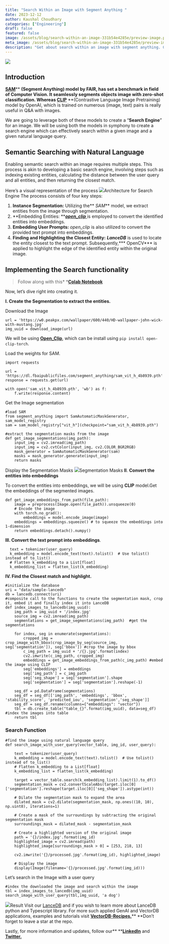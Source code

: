 ```yaml
---
title: "Search Within an Image with Segment Anything "
date: 2023-12-12
author: Kaushal Choudhary
categories: ["Engineering"]
draft: false
featured: false
image: /assets/blog/search-within-an-image-331b54e4285e/preview-image.png
meta_image: /assets/blog/search-within-an-image-331b54e4285e/preview-image.png
description: "Get about search within an image with segment anything. Get practical steps, examples, and best practices you can use now."
---
```


![](https://miro.medium.com/v2/resize:fit:1400/1*xPo7B0KrVUBKcmDNHJ_n0Q.png)

## Introduction

[**SAM**](https://github.com/facebookresearch/segment-anything)** **(Segment Anything) model by FAIR, has set a benchmark in field of Computer Vision. It seamlessly segments objects image with zero-shot classification. Whereas [**CLIP**](https://github.com/openai/CLIP)** **(Contrastive Language Image Pretraining) model by OpenAI, which is trained on numerous (image, text) pairs is really useful in Q&A with images.

We are going to leverage both of these models to create a “**Search Engine**” for an image. We will be using both the models in symphony to create a search engine which can effectively search within a given image and a given natural language query.

## Semantic Searching with Natural Language

Enabling semantic search within an image requires multiple steps. This process is akin to developing a basic search engine, involving steps such as indexing existing entities, calculating the distance between the user query and all entities, and then returning the closest match.

Here’s a visual representation of the process
![](https://miro.medium.com/v2/resize:fit:2000/1*32siuOjQamsOWzxmH1ZxDg.png)Architecture for Search Engine
The process consists of four key steps:

1. **Instance Segmentation:** Utilizing the** *SAM*** model, we extract entities from the image through segmentation.
2. **Embedding Entities: **[***open_clip*** ](https://github.com/mlfoundations/open_clip)is employed to convert the identified entities into embeddings.
3. **Embedding User Prompts:** *open_clip* is also utilized to convert the provided text prompt into embeddings.
4. **Finding and Highlighting the Closest Entity:** ***LanceDB*** is used to locate the entity closest to the text prompt. Subsequently,*** OpenCV*** is applied to highlight the edge of the identified entity within the original image.

## Implementing the Search functionality

> Follow along with this* *[**Colab Notebook**](https://colab.research.google.com/github/lancedb/vectordb-recipes/blob/main/examples/search-within-images-with-sam-and-clip/main.ipynb)

Now, let’s dive right into creating it.

**I. Create the Segmentation to extract the entities.**

Download the Image

    url = 'https://w0.peakpx.com/wallpaper/600/440/HD-wallpaper-john-wick-with-mustang.jpg'
    img_uuid = download_image(url)

We will be using [**Open_Clip**](https://github.com/mlfoundations/open_clip), which can be install using `pip install open-clip-torch`.

Load the weights for SAM.

    import requests

    url = 'https://dl.fbaipublicfiles.com/segment_anything/sam_vit_h_4b8939.pth'
    response = requests.get(url)

    with open('sam_vit_h_4b8939.pth', 'wb') as f:
        f.write(response.content)

Get the Image segmentation

    #load SAM
    from segment_anything import SamAutomaticMaskGenerator, sam_model_registry
    sam = sam_model_registry["vit_h"](checkpoint="sam_vit_h_4b8939.pth")

    #extract the segmentation masks from the image
    def get_image_segmentations(img_path):
        input_img = cv2.imread(img_path)
        input_img = cv2.cvtColor(input_img, cv2.COLOR_BGR2RGB)
        mask_generator = SamAutomaticMaskGenerator(sam)
        masks = mask_generator.generate(input_img)
        return masks

Display the Segmentation Masks
![](https://miro.medium.com/v2/resize:fit:1400/1*P-c2e5YZk2Z_AUnmyMsnfw.png)Segmentation Masks
**II**. **Convert the entities into embeddings**

To convert the entities into embeddings, we will be using **CLIP** model.Get the embeddings of the segmented images.

    def get_image_embeddings_from_path(file_path):
        image = preprocess(Image.open(file_path)).unsqueeze(0)
        # Encode the image
        with torch.no_grad():
            embeddings = model.encode_image(image)
        embeddings = embeddings.squeeze() # to squeeze the embeddings into 1-dimension
        return embeddings.detach().numpy()

**III. Convert the text prompt into embeddings**.

      text = tokenizer(user_query)
      k_embedding = model.encode_text(text).tolist()  # Use tolist() instead of to_list()
      # Flatten k_embedding to a List[float]
      k_embedding_list = flatten_list(k_embedding)

**IV. Find the Closest match and highlight.**

    #initialize the database
    uri = "data/sample-lancedb"
    db = lancedb.connect(uri)
    #composite call to the functions to create the segmentation mask, crop it, embed it and finally index it into LanceDB
    def index_images_to_lancedb(img_uuid):
        img_path = img_uuid + '/index.jpg'
        source_img = cv2.imread(img_path)
        segmentations = get_image_segmentations(img_path)  #get the segmentations

        for index, seg in enumerate(segmentations):
            cropped_img = crop_image_with_bbox(crop_image_by_seg(source_img, seg['segmentation']), seg['bbox']) #crop the image by bbox
            c_img_path = img_uuid + '/{}.jpg'.format(index)
            cv2.imwrite(c_img_path, cropped_img)
            embeddings = get_image_embeddings_from_path(c_img_path) #embed the image using CLIP
            seg['embeddings'] = embeddings
            seg['img_path'] = c_img_path
            seg['seg_shape'] = seg['segmentation'].shape
            seg['segmentation'] = seg['segmentation'].reshape(-1)

        seg_df = pd.DataFrame(segmentations)
        seg_df = seg_df[['img_path', 'embeddings', 'bbox', 'stability_score', 'predicted_iou', 'segmentation','seg_shape']]
        seg_df = seg_df.rename(columns={"embeddings": "vector"})
        tbl = db.create_table("table_{}".format(img_uuid), data=seg_df) #index the images into table
        return tbl

### Search Function

    #find the image using natural language query
    def search_image_with_user_query(vector_table, img_id, user_query):

        text = tokenizer(user_query)
        k_embedding = model.encode_text(text).tolist()  # Use tolist() instead of to_list()
        # Flatten k_embedding to a List[float]
        k_embedding_list = flatten_list(k_embedding)

        target = vector_table.search(k_embedding_list).limit(1).to_df()
        segmentation_mask = cv2.convertScaleAbs(target.iloc[0]['segmentation'].reshape(target.iloc[0]['seg_shape']).astype(int))

        # Dilate the segmentation mask to expand the area
        dilated_mask = cv2.dilate(segmentation_mask, np.ones((10, 10), np.uint8), iterations=1)

        # Create a mask of the surroundings by subtracting the original segmentation mask
        surroundings_mask = dilated_mask - segmentation_mask

        # Create a highlighted version of the original image
        path = '{}/index.jpg'.format(img_id)
        highlighted_image = cv2.imread(path)
        highlighted_image[surroundings_mask > 0] = [253, 218, 13]

        cv2.imwrite('{}/processed.jpg'.format(img_id), highlighted_image)

        # Display the image
        display(Image(filename='{}/processed.jpg'.format(img_id)))

Let’s search in the Image with a user query

    #index the downloaded the image and search within the image
    tbl = index_images_to_lancedb(img_uuid)
    search_image_with_user_query(tbl,img_uuid, 'a dog')

![](https://miro.medium.com/v2/resize:fit:1400/1*Ob_qPZfmCfVX-J3SAXYTCA.png)Result
Visit our [LanceDB](https://github.com/lancedb/lancedb) and if you wish to learn more about LanceDB python and Typescript library.
For more such applied GenAI and VectorDB applications, examples and tutorials visit [**VectorDB-Recipes.**](https://github.com/lancedb/vectordb-recipes/tree/main)** **Don’t forget to leave a star at the repo.

Lastly, for more information and updates, follow our** **[**LinkedIn**](https://www.linkedin.com/company/lancedb/) and [**Twitter.**](https://twitter.com/lancedb)
